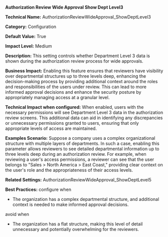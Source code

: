 **Authorization Review Wide Approval Show Dept Level3**

**Technical Name:** AuthorizationReviewWideApproval_ShowDeptLevel3

**Category:** Configuration

**Default Value:** True

**Impact Level:** Medium

**Description:** This setting controls whether Department Level 3 data is shown during the authorization review process for wide approvals.

**Business Impact:** Enabling this feature ensures that reviewers have visibility over departmental structures up to three levels deep, enhancing the decision-making process by providing additional context around the roles and responsibilities of the users under review. This can lead to more informed approval decisions and enhance the security posture by appropriately managing access at a granular level.

**Technical Impact when configured:** When enabled, users with the necessary permissions will see Department Level 3 data in the authorization review screens. This additional data can aid in identifying any discrepancies or unnecessary permissions granted to users, ensuring that only appropriate levels of access are maintained.

**Examples Scenario:** Suppose a company uses a complex organizational structure with multiple layers of departments. In such a case, enabling this parameter allows reviewers to see detailed departmental information up to three levels deep during an authorization review. For example, when reviewing a user's access permissions, a reviewer can see that the user belongs to "Sales > North America > East Coast," providing clear context on the user's role and the appropriateness of their access levels.

**Related Settings:** AuthorizationReviewWideApproval_ShowDeptLevel5

**Best Practices:** configure when

- The organization has a complex departmental structure, and additional context is needed to make informed approval decisions.
  
avoid when

- The organization has a flat structure, making this level of detail unnecessary and potentially overwhelming for the reviewers.
